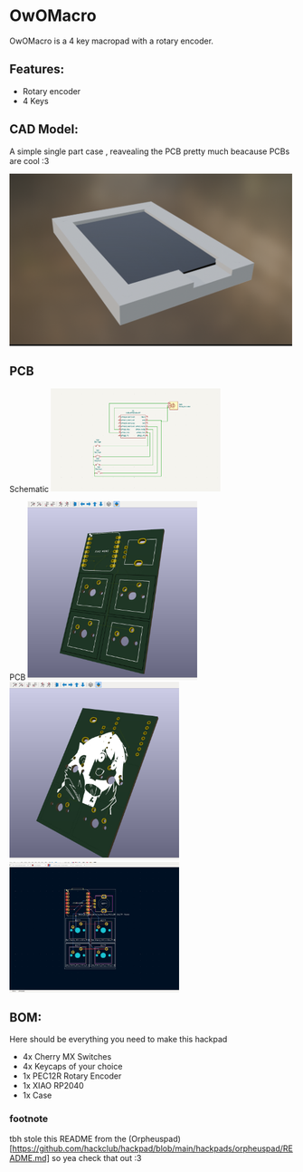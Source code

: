 # OwOMacro

OwOMacro is a 4 key macropad with a rotary encoder.

## Features:
- Rotary encoder
- 4 Keys

## CAD Model:
A simple single part case , reavealing the PCB pretty much beacause PCBs are cool :3 

<img src=assets/cad.png alt="Schematic" width="500"/>


## PCB

Schematic
<img src=assets/schematic.png alt="Schematic" width="300"/>

PCB
<img src=assets/pcb1.png alt="Schematic" width="300"/>
<img src=assets/pcb2.png alt="Schematic" width="300"/>
<img src=assets/pcb3.png alt="Schematic" width="300"/>
## BOM:
Here should be everything you need to make this hackpad

- 4x Cherry MX Switches
- 4x Keycaps of your choice
- 1x PEC12R Rotary Encoder
- 1x XIAO RP2040
- 1x Case 


### footnote
tbh stole this README from the (Orpheuspad)[https://github.com/hackclub/hackpad/blob/main/hackpads/orpheuspad/README.md] so yea check that out :3 
